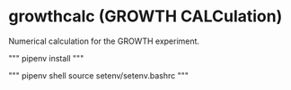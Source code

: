 # growthcalc (GROWTH CALCulation)
Numerical calculation for the GROWTH experiment.

"""
pipenv install
"""

"""
pipenv shell
source setenv/setenv.bashrc
"""

